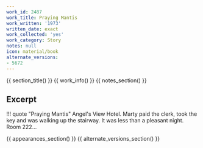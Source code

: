 ```yaml
---
work_id: 2487
work_title: Praying Mantis
work_written: '1973'
written_date: exact
work_collected: 'yes'
work_category: Story
notes: null
icon: material/book
alternate_versions:
- 5672
---
```


{{ section_title() }}
{{ work_info() }}
{{ notes_section() }}
## Excerpt
!!! quote "Praying Mantis"
    Angel's View Hotel. Marty paid the clerk, took the key and was walking up the stairway. It was less than a pleasant night. Room 222...

{{ appearances_section() }}
{{ alternate_versions_section() }}
